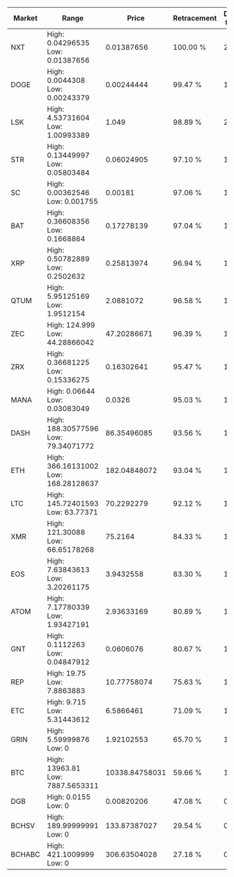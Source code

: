 | Market | Range | Price| Retracement | Doubles to 50% |
| --- | --- | --- | --- | --- |
| NXT | High: 0.04296535<br />Low: 0.01387656 | 0.01387656 | 100.00 % | 2.05 |
| DOGE | High: 0.0044308<br />Low: 0.00243379 | 0.00244444 | 99.47 % | 1.40 |
| LSK | High: 4.53731604<br />Low: 1.00993389 | 1.049 | 98.89 % | 2.64 |
| STR | High: 0.13449997<br />Low: 0.05803484 | 0.06024905 | 97.10 % | 1.60 |
| SC | High: 0.00362546<br />Low: 0.001755 | 0.00181 | 97.06 % | 1.49 |
| BAT | High: 0.36608356<br />Low: 0.1668864 | 0.17278139 | 97.04 % | 1.54 |
| XRP | High: 0.50782889<br />Low: 0.2502632 | 0.25813974 | 96.94 % | 1.47 |
| QTUM | High: 5.95125169<br />Low: 1.9512154 | 2.0881072 | 96.58 % | 1.89 |
| ZEC | High: 124.999<br />Low: 44.28866042 | 47.20286671 | 96.39 % | 1.79 |
| ZRX | High: 0.36681225<br />Low: 0.15336275 | 0.16302641 | 95.47 % | 1.60 |
| MANA | High: 0.06644<br />Low: 0.03083049 | 0.0326 | 95.03 % | 1.49 |
| DASH | High: 188.30577596<br />Low: 79.34071772 | 86.35496085 | 93.56 % | 1.55 |
| ETH | High: 366.16131002<br />Low: 168.28128637 | 182.04848072 | 93.04 % | 1.47 |
| LTC | High: 145.72401593<br />Low: 63.77371 | 70.2292279 | 92.12 % | 1.49 |
| XMR | High: 121.30088<br />Low: 66.65178268 | 75.2164 | 84.33 % | 1.25 |
| EOS | High: 7.63843613<br />Low: 3.20261175 | 3.9432558 | 83.30 % | 1.37 |
| ATOM | High: 7.17780339<br />Low: 1.93427191 | 2.93633169 | 80.89 % | 1.55 |
| GNT | High: 0.1112263<br />Low: 0.04847912 | 0.0606076 | 80.67 % | 1.32 |
| REP | High: 19.75<br />Low: 7.8863883 | 10.77758074 | 75.63 % | 1.28 |
| ETC | High: 9.715<br />Low: 5.31443612 | 6.5866461 | 71.09 % | 1.14 |
| GRIN | High: 5.59999876<br />Low: 0 | 1.92102553 | 65.70 % | 1.46 |
| BTC | High: 13963.81<br />Low: 7887.5653311 | 10338.84758031 | 59.66 % | 1.06 |
| DGB | High: 0.0155<br />Low: 0 | 0.00820206 | 47.08 % | 0.00 |
| BCHSV | High: 189.99999991<br />Low: 0 | 133.87387027 | 29.54 % | 0.00 |
| BCHABC | High: 421.1009999<br />Low: 0 | 306.63504028 | 27.18 % | 0.00 |
